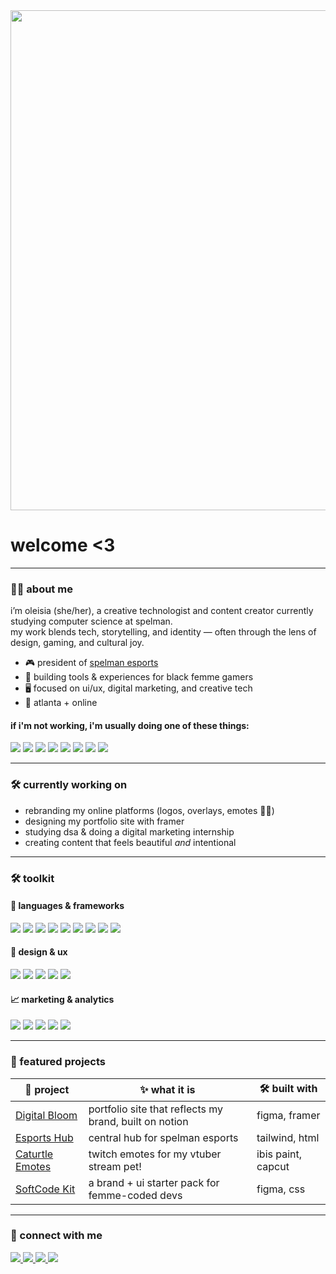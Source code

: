 
<img src="https://i.pinimg.com/originals/87/9a/0a/879a0a47ae8f306367dfd9c3712daf35.gif" width = 800/>

# welcome <3

---

### 🌸🌿 about me
i’m oleisia (she/her), a creative technologist and content creator currently studying computer science at spelman.  
my work blends tech, storytelling, and identity — often through the lens of design, gaming, and cultural joy.

- 🎮 president of [spelman esports](#)
- 🌸 building tools & experiences for black femme gamers
- 🖥 focused on ui/ux, digital marketing, and creative tech
- 📍 atlanta + online

#### if i'm not working, i'm usually doing one of these things:

<p>
  <img src="https://img.shields.io/badge/-🎮%20Gaming%20&%20Esports-F8BBD0?style=for-the-badge" />
  <img src="https://img.shields.io/badge/-🩰%20Dance-FFDAC1?style=for-the-badge" />
  <img src="https://img.shields.io/badge/-🧩%20Puzzle%20Solving-AED2FF?style=for-the-badge" />
  <img src="https://img.shields.io/badge/-🖼️%20Art%20Museums-FFF5BA?style=for-the-badge" />
  <img src="https://img.shields.io/badge/-🎭%20Cosplay-ECC5FB?style=for-the-badge" />
  <img src="https://img.shields.io/badge/-🎶%20Listening%20to%20Music-FFC7C7?style=for-the-badge" />
  <img src="https://img.shields.io/badge/-🌍%20Giving%20Back-B6E2D3?style=for-the-badge" />
  <img src="https://img.shields.io/badge/-💾%20Storytelling%20&%20Worldbuilding-ECE4DB?style=for-the-badge" />
</p>

---

### 🛠️ currently working on
- rebranding my online platforms (logos, overlays, emotes 💅🏾)
- designing my portfolio site with framer
- studying dsa & doing a digital marketing internship
- creating content that feels beautiful *and* intentional

---

### 🛠 toolkit

#### 🧠 languages & frameworks
<p>
  <img src="https://img.shields.io/badge/-Python-F4EBFF?style=for-the-badge&logo=python&logoColor=111111" />
  <img src="https://img.shields.io/badge/-C++-E7FAE9?style=for-the-badge&logo=c%2B%2B&logoColor=111111" />
  <img src="https://img.shields.io/badge/-JavaScript-FFF0F3?style=for-the-badge&logo=javascript&logoColor=111111" />
  <img src="https://img.shields.io/badge/-HTML/CSS-FAFCEB?style=for-the-badge&logo=html5&logoColor=111111" />
  <img src="https://img.shields.io/badge/-React-F4EFFA?style=for-the-badge&logo=react&logoColor=111111" />
  <img src="https://img.shields.io/badge/-Node.js-EDF6E5?style=for-the-badge&logo=node.js&logoColor=111111" />
  <img src="https://img.shields.io/badge/-Express.js-F7F9FA?style=for-the-badge&logo=express&logoColor=111111" />
  <img src="https://img.shields.io/badge/-Git-E7F1FB?style=for-the-badge&logo=git&logoColor=111111" />
  <img src="https://img.shields.io/badge/-TailwindCSS-E0F3EC?style=for-the-badge&logo=tailwindcss&logoColor=111111" />
</p>

#### 🎨 design & ux
<p>
  <img src="https://img.shields.io/badge/-Figma-FEF6FB?style=for-the-badge&logo=figma&logoColor=111111" />
  <img src="https://img.shields.io/badge/-Adobe_PS-FFE9F3?style=for-the-badge&logo=adobephotoshop&logoColor=111111" />
  <img src="https://img.shields.io/badge/-Adobe_AI-E5F8F0?style=for-the-badge&logo=adobeillustrator&logoColor=111111" />
  <img src="https://img.shields.io/badge/-Notion-F3FCF2?style=for-the-badge&logo=notion&logoColor=111111" />
  <img src="https://img.shields.io/badge/-Framer-F9F0F6?style=for-the-badge&logo=framer&logoColor=111111" />
</p>

#### 📈 marketing & analytics
<p>
  <img src="https://img.shields.io/badge/-Google_Analytics-FEFBEF?style=for-the-badge&logo=googleanalytics&logoColor=111111" />
  <img src="https://img.shields.io/badge/-Mailchimp-F4F0E3?style=for-the-badge&logo=mailchimp&logoColor=111111" />
  <img src="https://img.shields.io/badge/-SEO-FFF9F1?style=for-the-badge&logo=searchengineland&logoColor=111111" />
  <img src="https://img.shields.io/badge/-A/B_Testing-FCEBF6?style=for-the-badge&logo=testinglibrary&logoColor=111111" />
  <img src="https://img.shields.io/badge/-Excel-F2FFE5?style=for-the-badge&logo=microsoftexcel&logoColor=111111" />
</p>

---


### 🌸 featured projects
| 🌼 project | ✨ what it is | 🛠 built with |
|-----------|----------------|----------------|
| [Digital Bloom](#) | portfolio site that reflects my brand, built on notion | figma, framer |
| [Esports Hub](#) | central hub for spelman esports | tailwind, html |
| [Caturtle Emotes](#) | twitch emotes for my vtuber stream pet! | ibis paint, capcut |
| [SoftCode Kit](#) | a brand + ui starter pack for femme-coded devs | figma, css |

---

### 💌 connect with me

<p align="left">
  <a href="https://linkedin.com/in/oleisiajohnson">
    <img src="https://img.shields.io/badge/-LinkedIn-ffc0cb?style=for-the-badge&logo=linkedin&logoColor=black" />
  </a>
  <a href="https://twitch.tv/oleisia">
    <img src="https://img.shields.io/badge/-Twitch-b6e3b4?style=for-the-badge&logo=twitch&logoColor=black" />
  </a>
  <a href="https://youtube.com/@oleisia_">
    <img src="https://img.shields.io/badge/-YouTube-fddde6?style=for-the-badge&logo=youtube&logoColor=black" />
  </a>
  <a href="https://oleisia.framer.website">
    <img src="https://img.shields.io/badge/-Portfolio-e4f7e4?style=for-the-badge&logo=notion&logoColor=black" />
  </a>
</p>
